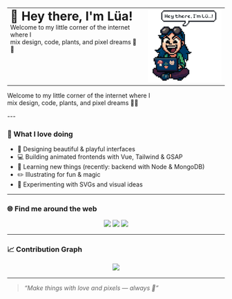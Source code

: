 <table style="border: none;">
  <tr>
    <td style="border: none; padding-right: 20px;" align="left" valign="top">
      <h1 style="margin: 0;">🌼 Hey there, I'm Lüa!</h1>
      <p style="margin: 0;">Welcome to my little corner of the internet where I<br>
      mix design, code, plants, and pixel dreams 🌿✨</p>
    </td>
    <td style="border: none;" align="right" valign="top">
      <img src="Lu.png" alt="Lüa" width="200" />
    </td>
  </tr>
</table>
<p align="left">
  Welcome to my little corner of the internet where I <br>
  mix design, code, plants, and pixel dreams 🌿✨
</p>
---

### 🎨 What I love doing

- 🌱 Designing beautiful & playful interfaces
- 💻 Building animated frontends with Vue, Tailwind & GSAP
- 🧠 Learning new things (recently: backend with Node & MongoDB)
- ✏️ Illustrating for fun & magic
- 🧪 Experimenting with SVGs and visual ideas

---

### 🌐 Find me around the web

<p align="center">
  <a href="mailto:lua@cultivacodigo.com"><img src="https://img.shields.io/badge/Gmail-EA4335?style=for-the-badge&logo=gmail&logoColor=white" /></a>
  <a href="https://linkedin.com/in/tuusuario"><img src="https://img.shields.io/badge/LinkedIn-0A66C2?style=for-the-badge&logo=linkedin&logoColor=white" /></a>
  <a href="https://tusitioweb.com"><img src="https://img.shields.io/badge/Portfolio-000000?style=for-the-badge&logo=vercel&logoColor=white" /></a>
  <!-- Agrega más si quieres: Behance, Instagram, etc. -->
</p>

---


### 📈 Contribution Graph

<p align="center">
  <img src="https://github-readme-activity-graph.vercel.app/graph?username=LuaFer&theme=tokyo-night" />
</p>

---

> *“Make things with love and pixels — always 🌸”*
